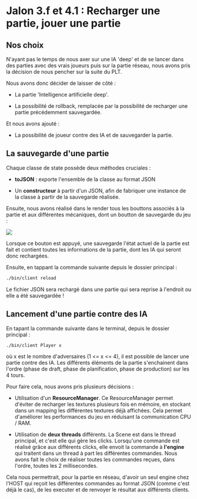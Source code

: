 # Jalon 3.f et 4.1 : Recharger une partie, jouer une partie

## Nos choix

N'ayant pas le temps de nous axer sur une IA 'deep' et de se lancer dans des parties avec des vrais joueurs puis sur la partie réseau, nous avons pris la décision de nous pencher sur la suite du PLT.

Nous avons donc décider de laisser de côté :

- La partie 'Intelligence artificielle deep'.

- La possibilité de rollback, remplacée par la possibilité de recharger une partie précédemment sauvegardée.

Et nous avons ajouté :

- La possibilité de joueur contre des IA et de sauvegarder la partie.

## La sauvegarde d'une partie

Chaque classe de state possède deux méthodes cruciales :

- **toJSON** : exporte l'ensemble de la classe au format JSON

- Un **constructeur** à partir d'un JSON, afin de fabriquer une instance de la classe à partir de la sauvegarde réalisée.

Ensuite, nous avons réalisé dans le render tous les bouttons associés à la partie et aux différentes mécaniques, dont un boutton de sauvegarde du jeu :

![](/home/erwan/Documents/Github/PLT/reports/images/3-f_reload.png)

Lorsque ce bouton est appuyé, une sauvegarde l'état actuel de la partie est fait et contient toutes les informations de la partie, dont les IA qui seront donc rechargées.

Ensuite, en tappant la commande suivante depuis le dossier principal :

```bash
./bin/client reload
```

Le fichier JSON sera rechargé dans une partie qui sera reprise à l'endroit ou elle a été sauvegardée !

## Lancement d'une partie contre des IA

En tapant la commande suivante dans le terminal, depuis le dossier principal :

```bash
./bin/client Player x
```

où x est le nombre d'adversaires (1 <= x <= 4), il est possible de lancer une partie contre des IA. Les différents éléments de la partie s'enchainent dans l'ordre (phase de draft, phase de planification, phase de production) sur les 4 tours.

Pour faire cela, nous avons pris plusieurs décisions :

- Utilisation d'un **ResourceManager**. Ce ResourceManager permet d'éviter de recharger les textures plusieurs fois en mémoire, en stockant dans un mapping les différentes textures déjà affichées. Cela permet d'améliorer les performances du jeu en réduisant la communication CPU / RAM.

- Utilisation de **deux threads** différents. La Scene est dans le thread principal, et c'est elle qui gère les clicks. Lorsqu'une commande est réalisé grâce aux différents clicks, elle envoit la commande à **l'engine** qui traitent dans un thread à part les différentes commandes. Nous avons fait le choix de réaliser toutes les commandes reçues, dans l'ordre, toutes les 2 millisecondes.

Cela nous permettrait, pour la partie en réseau, d'avoir un seul engine chez l'HOST qui reçoit les différentes commandes au format JSON (comme c'est déjà le cas), de les executer et de renvoyer le résultat aux différents clients.
